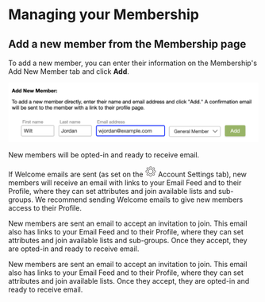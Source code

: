 # Managing your Membership

<span id="gv-2members-13membersAdd"></span>
## Add a new member from the Membership page

To add a new member, you can enter their information on
the Membership's Add New Member tab and click **Add**.

<img src="/docimages/add-new-member.png" width="600">

<span class="g4s">

New members will be opted-in and ready to receive email.

If Welcome emails are sent (as set on the <img src="/docimages/transparent-gear-icon.png" height="22"> Account Settings tab),
new members will receive an email with links to your Email Feed and 
to their Profile, where they can set attributes and join available
lists and sub-groups.  We recommend sending Welcome emails to give
new members access to their Profile.

</span> <!-- g4s -->

<span class="sub">

New members are sent an email to accept an invitation to join. This email also has links to your Email Feed and to their Profile, where they can set attributes and join available lists and sub-groups. Once they accept, they are opted-in and ready to receive email.

</span> <!--sub -->

<span class="free">

New members are sent an email to accept an invitation to join. This email also has links to your Email Feed and to their Profile, where they can set attributes and join available lists. Once they accept, they are opted-in and ready to receive email.

</span> <!--free -->


